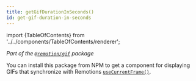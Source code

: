 ```yaml
---
title: getGifDurationInSeconds()
id: get-gif-duration-in-seconds
---
```


import {TableOfContents} from '../../components/TableOfContents/renderer';

_Part of the [`@remotion/gif`](/docs/gif) package_

You can install this package from NPM to get a component for displaying GIFs that synchronize with Remotions [`useCurrentFrame()`](/docs/use-current-frame).

<TableOfContents />
